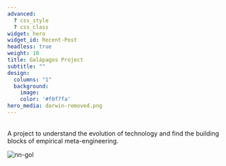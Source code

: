 ```yaml
---
advanced:
  ? css_style
  ? css_class
widget: hero
widget_id: Recent-Post
headless: true
weight: 10
title: Galápagos Project
subtitle: ""
design:
  columns: "1"
  background:
    image: 
    color: '#f0f7fa'
hero_media: darwin-removed.png
---
```

<br />
A project to understand the evolution of technology and find the building blocks of empirical meta-engineering.

![nn-gol](https://galapagos.netlify.app/media/game-of-life-neural-networks-contrast-removeb.png)
